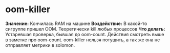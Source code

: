 # oom-killer

**Значение:** Кончилась RAM на машине
**Воздействие:** В какой-то сигруппе пришел OOM. Теоретически kill любых процессов
**Что делать:** Устаревшая проверка, бывшая до oom-count. Действия смотреть выше в заметке про oom-count. oom-killer нельзя потушить, а так же она не отправляет метрики в solomon.
